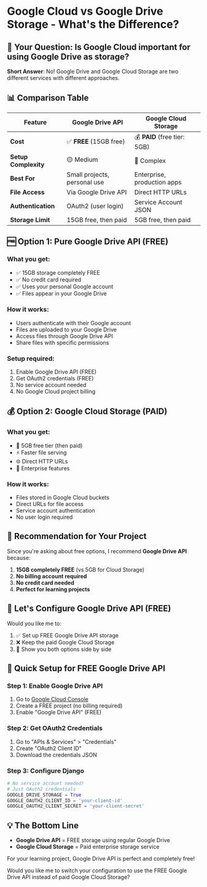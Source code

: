 # Google Cloud vs Google Drive Storage - What's the Difference?

## 🤔 **Your Question**: Is Google Cloud important for using Google Drive as storage?

**Short Answer**: No! Google Drive and Google Cloud Storage are two different services with different approaches.

## 📊 **Comparison Table**

| Feature | Google Drive API | Google Cloud Storage |
|---------|------------------|---------------------|
| **Cost** | ✅ **FREE** (15GB free) | 💰 **PAID** (free tier: 5GB) |
| **Setup Complexity** | 🟡 Medium | 🔴 Complex |
| **Best For** | Small projects, personal use | Enterprise, production apps |
| **File Access** | Via Google Drive API | Direct HTTP URLs |
| **Authentication** | OAuth2 (user login) | Service Account JSON |
| **Storage Limit** | 15GB free, then paid | 5GB free, then paid |

## 🆓 **Option 1: Pure Google Drive API (FREE)**

### What you get:
- ✅ 15GB storage completely FREE
- ✅ No credit card required
- ✅ Uses your personal Google account
- ✅ Files appear in your Google Drive

### How it works:
- Users authenticate with their Google account
- Files are uploaded to your Google Drive
- Access files through Google Drive API
- Share files with specific permissions

### Setup required:
1. Enable Google Drive API (FREE)
2. Get OAuth2 credentials (FREE)
3. No service account needed
4. No Google Cloud project billing

## 💰 **Option 2: Google Cloud Storage (PAID)**

### What you get:
- 🎁 5GB free tier (then paid)
- ⚡ Faster file serving
- 🌐 Direct HTTP URLs
- 🏢 Enterprise features

### How it works:
- Files stored in Google Cloud buckets
- Direct URLs for file access
- Service account authentication
- No user login required

## 🎯 **Recommendation for Your Project**

Since you're asking about free options, I recommend **Google Drive API** because:

1. **15GB completely FREE** (vs 5GB for Cloud Storage)
2. **No billing account required**
3. **No credit card needed**
4. **Perfect for learning projects**

## 🔧 **Let's Configure Google Drive API (FREE)**

Would you like me to:
1. ✅ Set up FREE Google Drive API storage
2. ❌ Keep the paid Google Cloud Storage
3. 🔄 Show you both options side by side

## 📝 **Quick Setup for FREE Google Drive API**

### Step 1: Enable Google Drive API
1. Go to [Google Cloud Console](https://console.cloud.google.com/)
2. Create a FREE project (no billing required)
3. Enable "Google Drive API" (FREE)

### Step 2: Get OAuth2 Credentials
1. Go to "APIs & Services" > "Credentials"
2. Create "OAuth2 Client ID"
3. Download the credentials JSON

### Step 3: Configure Django
```python
# No service account needed!
# Just OAuth2 credentials
GOOGLE_DRIVE_STORAGE = True
GOOGLE_OAUTH2_CLIENT_ID = 'your-client-id'
GOOGLE_OAUTH2_CLIENT_SECRET = 'your-client-secret'
```

## 💡 **The Bottom Line**

- **Google Drive API** = FREE storage using regular Google Drive
- **Google Cloud Storage** = Paid enterprise storage service

For your learning project, Google Drive API is perfect and completely free!

Would you like me to switch your configuration to use the FREE Google Drive API instead of paid Google Cloud Storage?
